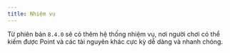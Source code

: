 ```yaml
---
title: Nhiệm vụ
---
```


Từ phiên bản `8.4.0` sẽ có thêm hệ thống nhiệm vụ, nơi người chơi có thể kiếm được Point và các tài nguyên khác cực kỳ dễ dàng và nhanh chóng.